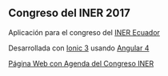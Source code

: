 ## Congreso del INER 2017

Aplicación para el congreso del [INER Ecuador](http://www.iner.gob.ec/)

Desarrollada con [Ionic 3](https://github.com/ionic-team) usando [Angular 4](https://github.com/angular)

[Página Web con Agenda del Congreso INER](https://congreso-iner.firebaseapp.com)
